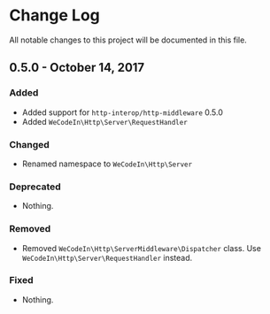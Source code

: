 # Change Log
All notable changes to this project will be documented in this file.

## 0.5.0 - October 14, 2017

### Added

- Added support for `http-interop/http-middleware` 0.5.0
- Added `WeCodeIn\Http\Server\RequestHandler`

### Changed

- Renamed namespace to `WeCodeIn\Http\Server`

### Deprecated

- Nothing.

### Removed

- Removed `WeCodeIn\Http\ServerMiddleware\Dispatcher` class. Use `WeCodeIn\Http\Server\RequestHandler` instead.

### Fixed

- Nothing.